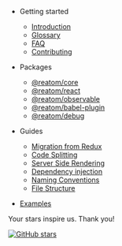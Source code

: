 - Getting started
  * [Introduction](/)
  * [Glossary](/glossary.md)
  * [FAQ](/faq.md)
  * [Contributing](/contributing.md)

- Packages
  * [@reatom/core](/packages/core.md)
  * [@reatom/react](/packages/react.md)
  * [@reatom/observable](/packages/observable.md)
  * [@reatom/babel-plugin](/packages/babel-plugin.md)
  * [@reatom/debug](/packages/debug.md)

- Guides
  * [Migration from Redux](/guides/migration-from-redux.md)
  * [Code Splitting](/guides/code-splitting.md)
  * [Server Side Rendering](/guides/server-side-rendering.md)
  * [Dependency injection](/guides/di.md)
  * [Naming Conventions](/guides/naming-conventions.md)
  * [File Structure](/guides/file-structure.md)

* [Examples](/examples.md)

<div class='stars'>

<div class='stars__message'>
Your stars inspire us. Thank you!
</div>

<div class='stars__button'>

[![GitHub stars](https://img.shields.io/github/stars/artalar/reatom?label=Add%20star&style=social)](https://github.com/artalar/reatom)
</div>

</div>
